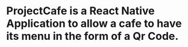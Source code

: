 # ProjectCafe is a React Native Application to allow a cafe to have its menu in the form of a Qr Code.
  
